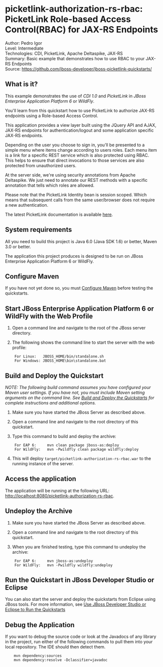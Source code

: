 picketlink-authorization-rs-rbac: PicketLink Role-based Access Control(RBAC) for JAX-RS Endpoints
===============================
Author: Pedro Igor  
Level: Intermediate  
Technologies: CDI, PicketLink, Apache Deltaspike, JAX-RS  
Summary: Basic example that demonstrates how to use RBAC to your JAX-RS Endpoints  
Source: <https://github.com/jboss-developer/jboss-picketlink-quickstarts/>


What is it?
-----------

This example demonstrates the use of *CDI 1.0* and *PicketLink* in *JBoss Enterprise Application Platform 6* or *WildFly*.

You'll learn from this quickstart how to use PicketLink to authorize JAX-RS endpoints using a Role-based Access Control.

This application provides a view layer built using the JQuery API and AJAX, JAX-RS endpoints for authentication/logout
and some application specific JAX-RS endpoints.

Depending on the user you choose to sign in, you'll be presented to a simple menu where items change according to users roles.
Each menu item is a link for a specific REST service which is also protected using RBAC. This helps to ensure that direct
invocations to those services are also protected from unauthorized users.

At the server side, we're using security annotations from Apache Deltaspike. We just need to annotate our
REST methods with a specific annotation that tells which roles are allowed.

Please note that the PicketLink Identity bean is session scoped. Which means that subsequent calls from the same user/browser does not require a new authentication.

The latest PicketLink documentation is available [here](http://docs.jboss.org/picketlink/2/latest/).

System requirements
-------------------

All you need to build this project is Java 6.0 (Java SDK 1.6) or better, Maven 3.0 or better.

The application this project produces is designed to be run on JBoss Enterprise Application Platform 6 or WildFly.

 
Configure Maven
---------------

If you have not yet done so, you must [Configure Maven](http://www.jboss.org/jdf/quickstarts/jboss-as-quickstart/#configure_maven) before testing the quickstarts.


Start JBoss Enterprise Application Platform 6 or WildFly with the Web Profile
-------------------------

1. Open a command line and navigate to the root of the JBoss server directory.
2. The following shows the command line to start the server with the web profile:

        For Linux:   JBOSS_HOME/bin/standalone.sh
        For Windows: JBOSS_HOME\bin\standalone.bat

 
Build and Deploy the Quickstart
-------------------------

_NOTE: The following build command assumes you have configured your Maven user settings. If you have not, you must include Maven setting arguments on the command line. See [Build and Deploy the Quickstarts](../README.md#build-and-deploy-the-quickstarts) for complete instructions and additional options._

1. Make sure you have started the JBoss Server as described above.
2. Open a command line and navigate to the root directory of this quickstart.
3. Type this command to build and deploy the archive:

        For EAP 6:     mvn clean package jboss-as:deploy
        For WildFly:   mvn -Pwildfly clean package wildfly:deploy

4. This will deploy `target/picketlink-authorization-rs-rbac.war` to the running instance of the server.


Access the application 
---------------------

The application will be running at the following URL: <http://localhost:8080/picketlink-authorization-rs-rbac>. 


Undeploy the Archive
--------------------

1. Make sure you have started the JBoss Server as described above.
2. Open a command line and navigate to the root directory of this quickstart.
3. When you are finished testing, type this command to undeploy the archive:

        For EAP 6:     mvn jboss-as:undeploy
        For WildFly:   mvn -Pwildfly wildfly:undeploy


Run the Quickstart in JBoss Developer Studio or Eclipse
-------------------------------------
You can also start the server and deploy the quickstarts from Eclipse using JBoss tools. For more information, see [Use JBoss Developer Studio or Eclipse to Run the Quickstarts](../README.md#use-jboss-developer-studio-or-eclipse-to-run-the-quickstarts) 


Debug the Application
------------------------------------

If you want to debug the source code or look at the Javadocs of any library in the project, run either of the following commands to pull them into your local repository. The IDE should then detect them.

        mvn dependency:sources
        mvn dependency:resolve -Dclassifier=javadoc
